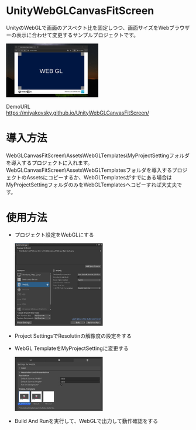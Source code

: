 # UnityWebGLCanvasFitScreen


UnityのWebGLで画面のアスペクト比を固定しつつ、画面サイズをWebブラウザーの表示に合わせて変更するサンプルプロジェクトです。

<img src="Images/movie00.gif" width="50%">

DemoURL<br>
https://miyakovsky.github.io/UnityWebGLCanvasFitScreen/


# 導入方法
WebGLCanvasFitScreen\Assets\WebGLTemplates\MyProjectSettingフォルダを導入するプロジェクトに入れます。
WebGLCanvasFitScreen\Assets\WebGLTemplatesフォルダを導入するプロジェクトのAssetsにコピーするか、WebGLTemplatesがすでにある場合はMyProjectSettingフォルダのみをWebGLTemplatesへコピーすれば大丈夫です。

# 使用方法
- プロジェクト設定をWebGLにする

  <img src="Images//image00.jpg" width="50%">
  
- Project SettingsでResolutinの解像度の設定をする
- WebGL TemplateをMyProjectSettingに変更する

  <img src="Images//image01.jpg" width="50%">
  
- Build And Runを実行して、WebGLで出力して動作確認をする




